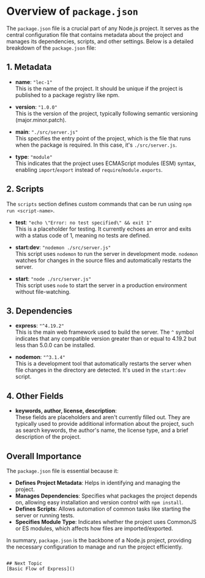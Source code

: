# Overview of `package.json`

The `package.json` file is a crucial part of any Node.js project. It serves as the central configuration file that contains metadata about the project and manages its dependencies, scripts, and other settings. Below is a detailed breakdown of the `package.json` file:

## 1. Metadata

- **name**: `"lec-1"`  
  This is the name of the project. It should be unique if the project is published to a package registry like npm.

- **version**: `"1.0.0"`  
  This is the version of the project, typically following semantic versioning (major.minor.patch).

- **main**: `"./src/server.js"`  
  This specifies the entry point of the project, which is the file that runs when the package is required. In this case, it's `./src/server.js`.

- **type**: `"module"`  
  This indicates that the project uses ECMAScript modules (ESM) syntax, enabling `import`/`export` instead of `require`/`module.exports`.

## 2. Scripts

The `scripts` section defines custom commands that can be run using `npm run <script-name>`.

- **test**: `"echo \"Error: no test specified\" && exit 1"`  
  This is a placeholder for testing. It currently echoes an error and exits with a status code of 1, meaning no tests are defined.

- **start:dev**: `"nodemon ./src/server.js"`  
  This script uses `nodemon` to run the server in development mode. `nodemon` watches for changes in the source files and automatically restarts the server.

- **start**: `"node ./src/server.js"`  
  This script uses `node` to start the server in a production environment without file-watching.

## 3. Dependencies

- **express**: `"^4.19.2"`  
  This is the main web framework used to build the server. The `^` symbol indicates that any compatible version greater than or equal to 4.19.2 but less than 5.0.0 can be installed.

- **nodemon**: `"^3.1.4"`  
  This is a development tool that automatically restarts the server when file changes in the directory are detected. It's used in the `start:dev` script.

## 4. Other Fields

- **keywords, author, license, description**:  
  These fields are placeholders and aren't currently filled out. They are typically used to provide additional information about the project, such as search keywords, the author's name, the license type, and a brief description of the project.

## Overall Importance

The `package.json` file is essential because it:

- **Defines Project Metadata**: Helps in identifying and managing the project.
- **Manages Dependencies**: Specifies what packages the project depends on, allowing easy installation and version control with `npm install`.
- **Defines Scripts**: Allows automation of common tasks like starting the server or running tests.
- **Specifies Module Type**: Indicates whether the project uses CommonJS or ES modules, which affects how files are imported/exported.

In summary, `package.json` is the backbone of a Node.js project, providing the necessary configuration to manage and run the project efficiently.
```

## Next Topic
[Basic Flow of Express]()
